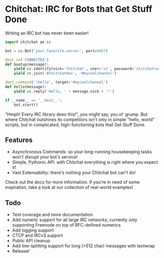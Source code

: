 # Chitchat: IRC for Bots that Get Stuff Done
Writing an IRC bot has never been easier!
``` Python
import chitchat as cc

bot = cc.Bot('your.favorite.server', port=6667)

@bot.on('CONNECTED')
def bootup(message):
    yield cc.identify(nick='Chitchat', user='v1', password='chitchatrocks!')
    yield cc.join('#chitchatdev', '#mycoolchannel')

@bot.command('!hello', target='#mycoolchannel')
def hello(message):
    yield cc.reply('Hello, ' + message.nick + '!')

if __name__ == '__main__':
    bot.start()
```

"Hmph! Every IRC library does this!", you might say, you ol' grump. But where Chitchat outshines its competitors isn't only in simple "hello, world" scripts, but in complicated, high-functioning bots that Get Stuff Done.

## Features
- Asynchronous Commands: so your long-running housekeeping tasks won't disrupt your bot's service!
- Simple, Pythonic API: with Chitchat everything is right where you expect it!
- Vast Extensability: there's nothing your Chitchat bot can't do!

Check out the docs for more information. If you're in need of some inspiration, take a look at our collection of real-world examples!

## Todo
- Test coverage and more documentation
- Add numeric support for all large IRC networks; currently only supporting Freenode on top of RFC-defined numerics
- Add logging support
- CTCP and IRCv3 support
- Public API cleanup
- Add line-splitting support for long (>512 char) messages with textwrap
- Release!
